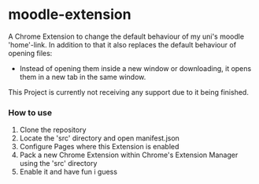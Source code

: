 # moodle-extension

A  Chrome Extension to change the default behaviour of my uni's moodle 'home'-link.
In addition to that it also replaces the default behaviour of opening files: 
- Instead of opening them inside a new window or downloading, it opens them in a new tab in the same window.

This Project is currently not receiving any support due to it being finished.

### How to use
1. Clone the repository
2. Locate the 'src' directory and open manifest.json
3. Configure Pages where this Extension is enabled
4. Pack a new Chrome Extension within Chrome's Extension Manager using the 'src' directory
5. Enable it and have fun i guess
